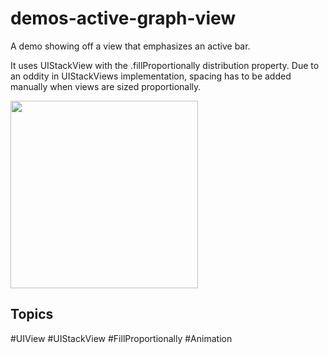# demos-active-graph-view
A demo showing off a view that emphasizes an active bar. 

It uses UIStackView with the .fillProportionally distribution property. Due to an oddity in UIStackViews implementation, spacing has to be added manually when views are sized proportionally.

<img src="/Example.gif" width="300"/>

## Topics
#UIView #UIStackView #FillProportionally #Animation
